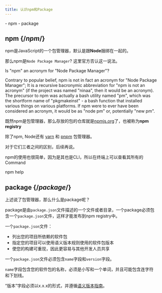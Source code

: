 ```yaml
---
title: 认识npm和Package
---
```



<YouWillLearn>
- npm
- package
</YouWillLearn>

## npm {/*npm*/}

<Intro>

npm是JavaScript的一个包管理器，默认是跟**Node**捆绑在一起的。

</Intro>

那么npm是`Node Package Manager`? 这里官方否认这一说法。

<Note>

Is "npm" an acronym for "Node Package Manager"?

Contrary to popular belief, npm is not in fact an acronym for "Node Package Manager"; It is a recursive bacronymic abbreviation for "npm is not an acronym" (if the project was named "ninaa", then it would be an acronym). The precursor to npm was actually a bash utility named "pm", which was the shortform name of "pkgmakeinst" - a bash function that installed various things on various platforms. If npm were to ever have been considered an acronym, it would be as "node pm" or, potentially "new pm".

</Note>

既然npm是包管理器，那么存放的包的仓库就是[npmjs.org](https://www.npmjs.com/)了，也被称为**npm registry**

除了npm, Node还有 [yarn](https://yarnpkg.com/) 和 [pnpm](https://pnpm.io/) 包管理器。

对于它们三者之间的区别，后续再说。

npm的使用也很简单，因为是其也是CLI，所以在终端上可以查看其所有的Command

<TerminalBlock>
npm help
</TerminalBlock>


## package {/*package*/}

上述说了包管理器，那么什么是package呢？

<Intro>

package是由`package.json`文件描述的一个文件或者目录，一个package必须包含一个`package.json`文件，这样才能发布到npm registry中。

一个`package.json`文件：
- 列出您的项目所依赖的软件包
- 指定您的项目可以使用语义版本规则使用的软件包版本
- 使您的构建可重现，因此更容易与其他开发人员共享

</Intro>

一个`package.json`文件必须包含`name`字段和`version`字段。

`name`字段包含您的软件包的名称，必须是小写和一个单词，并且可能包含连字符和下划线。

“版本”字段必须以x.x.x的形式，并遵循[语义版本指南](https://docs.npmjs.com/about-semantic-versioning)。

